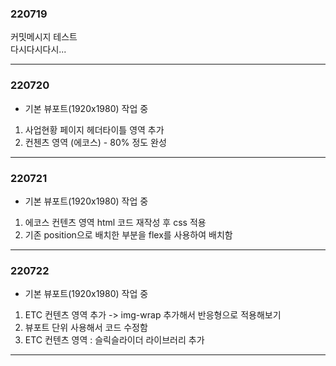 ### 220719<br>
커밋메시지 테스트 <br>
다시다시다시...

---

### 220720<br>
- 기본 뷰포트(1920x1980) 작업 중
1. 사업현황 페이지 헤더타이틀 영역 추가
2. 컨첸츠 영역 (에코스) - 80% 정도 완성

---

### 220721<br>
- 기본 뷰포트(1920x1980) 작업 중
1. 에코스 컨텐츠 영역 html 코드 재작성 후 css 적용
2. 기존 position으로 배치한 부분을 flex를 사용하여 배치함

---

### 220722<br>
- 기본 뷰포트(1920x1980) 작업 중
1. ETC 컨텐츠 영역 추가 -> img-wrap 추가해서 반응형으로 적용해보기
2. 뷰포트 단위 사용해서 코드 수정함
3. ETC 컨텐츠 영역 : 슬릭슬라이더 라이브러리 추가

---
